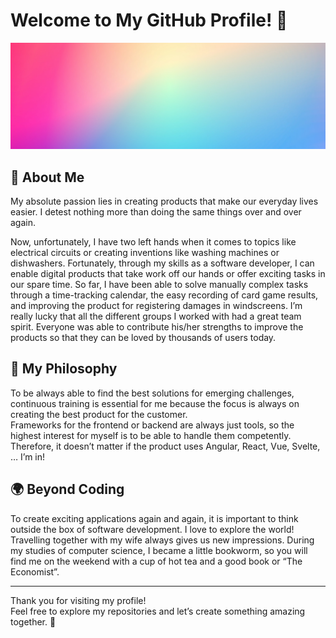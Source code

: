 # Welcome to My GitHub Profile! 🚀

<img src="https://raw.githubusercontent.com/larsschieffer/larsschieffer/main/assets/banner.jpg" alt="banner">

## 🌟 About Me

My absolute passion lies in creating products that make our everyday lives easier.
I detest nothing more than doing the same things over and over again.

Now, unfortunately, I have two left hands when it comes to topics like electrical circuits or creating inventions like washing machines or dishwashers.
Fortunately, through my skills as a software developer, I can enable digital products that take work off our hands or offer exciting tasks in our spare time.
So far, I have been able to solve manually complex tasks through a time-tracking calendar, the easy recording of card game results, and improving the product for registering damages in windscreens.
I’m really lucky that all the different groups I worked with had a great team spirit.
Everyone was able to contribute his/her strengths to improve the products so that they can be loved by thousands of users today.

## 🚀 My Philosophy

To be always able to find the best solutions for emerging challenges, continuous training is essential for me because the focus is always on creating the best product for the customer.  
Frameworks for the frontend or backend are always just tools, so the highest interest for myself is to be able to handle them competently.
Therefore, it doesn’t matter if the product uses Angular, React, Vue, Svelte, … I’m in!

## 🌍 Beyond Coding

To create exciting applications again and again, it is important to think outside the box of software development.
I love to explore the world!
Travelling together with my wife always gives us new impressions.
During my studies of computer science, I became a little bookworm, so you will find me on the weekend with a cup of hot tea and a good book or “The Economist”.

---

Thank you for visiting my profile!  
Feel free to explore my repositories and let’s create something amazing together. 🌟

